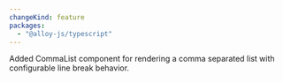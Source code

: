 ```yaml
---
changeKind: feature
packages:
  - "@alloy-js/typescript"
---
```


Added CommaList component for rendering a comma separated list with configurable line break behavior.